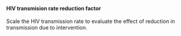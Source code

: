 
#### HIV transmision rate reduction factor

Scale the HIV transmission rate to evaluate the effect of reduction in transmission due to intervention. 


